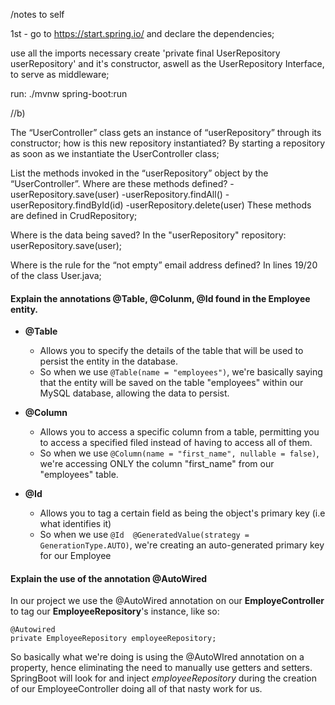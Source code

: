 /notes to self

1st - go to https://start.spring.io/ and declare the dependencies;

use all the imports necessary create 'private final UserRepository userRepository' and it's constructor, aswell as the UserRepository Interface, to serve as middleware;

run: ./mvnw spring-boot:run

//b)

The “UserController” class gets an instance of “userRepository” through its constructor; how is this new repository instantiated? By starting a repository as soon as we instantiate the UserController class;

List the methods invoked in the “userRepository” object by the “UserController”. Where are these methods defined? -userRepository.save(user) -userRepository.findAll() -userRepository.findById(id) -userRepository.delete(user) These methods are defined in CrudRepository;

Where is the data being saved? In the "userRepository" 
repository: userRepository.save(user);

Where is the rule for the “not empty” email address defined? 
In lines 19/20 of the class User.java;

#### Explain the annotations @Table, @Colunm, @Id found in the Employee entity.
-	**@Table**
	-	Allows you to specify the details of the table that will be used to persist the entity in the database.
	-	So when we use `@Table(name = "employees")`, we're basically saying that the entity will be saved on the table "employees" within our MySQL database, allowing the data to persist.

-	**@Column**
	-	Allows you to access a specific column from a table, permitting you to access a specified filed instead of having to access all of them.
	-	So when we use `@Column(name = "first_name", nullable = false)`, we're accessing ONLY the column "first_name" from our "employees" table.

-	**@Id**
	-	Allows you to tag a certain field as being the object's primary key (i.e what identifies it)
	-	So when we use `@Id  @GeneratedValue(strategy = GenerationType.AUTO)`, we're creating an auto-generated primary key for our Employee

#### Explain the use of the annotation @AutoWired

In our project we use the @AutoWired annotation on our **EmployeController** to tag our **EmployeeRepository**'s instance, like so:
```
@Autowired  
private EmployeeRepository employeeRepository;
```
So basically what we're doing is using the @AutoWIred annotation on a property, hence eliminating the need to manually use getters and setters. SpringBoot will look for and inject _employeeRepository_ during the creation of our EmployeeController doing all of that nasty work for us.
